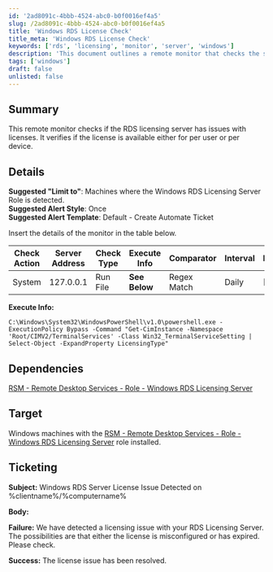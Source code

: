 ```yaml
---
id: '2ad8091c-4bbb-4524-abc0-b0f0016ef4a5'
slug: /2ad8091c-4bbb-4524-abc0-b0f0016ef4a5
title: 'Windows RDS License Check'
title_meta: 'Windows RDS License Check'
keywords: ['rds', 'licensing', 'monitor', 'server', 'windows']
description: 'This document outlines a remote monitor that checks the status of the RDS licensing server, verifying if licenses are available for either per user or per device. It includes details on the suggested settings for monitoring, dependencies, target systems, and ticketing information for alert notifications.'
tags: ['windows']
draft: false
unlisted: false
---
```


## Summary

This remote monitor checks if the RDS licensing server has issues with licenses. It verifies if the license is available either for per user or per device.

## Details

**Suggested "Limit to"**: Machines where the Windows RDS Licensing Server Role is detected.  
**Suggested Alert Style**: Once  
**Suggested Alert Template**: Default - Create Automate Ticket  

Insert the details of the monitor in the table below.

| Check Action | Server Address | Check Type | Execute Info | Comparator | Interval | Result |
|--------------|----------------|------------|---------------|-------------|----------|------|
| System       | 127.0.0.1     | Run File   | **See Below**  | Regex Match | Daily     | [2,4] |

**Execute Info:**
```shell
C:\Windows\System32\WindowsPowerShell\v1.0\powershell.exe -ExecutionPolicy Bypass -Command "Get-CimInstance -Namespace 'Root/CIMV2/TerminalServices' -Class Win32_TerminalServiceSetting | Select-Object -ExpandProperty LicensingType"
```

## Dependencies

[RSM - Remote Desktop Services - Role - Windows RDS Licensing Server](<../roles/Windows RDS Licensing Server.md>)

## Target

Windows machines with the [RSM - Remote Desktop Services - Role - Windows RDS Licensing Server](<../roles/Windows RDS Licensing Server.md>) role installed.

## Ticketing

**Subject:** Windows RDS Server License Issue Detected on %clientname%/%computername%

**Body:**  

**Failure:** We have detected a licensing issue with your RDS Licensing Server. The possibilities are that either the license is misconfigured or has expired. Please check.  

**Success:** The license issue has been resolved.